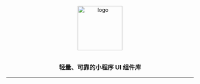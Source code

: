 <p align="center">
    <img alt="logo" src="https://images2.bestjlb.com/v2jlboss4530891a9add14a2fb1ddf906b7fe37215514534330452825.png" width="120" style="margin-bottom: 10px;">
</p>
<h3 align="center">轻量、可靠的小程序 UI 组件库</h3>

---